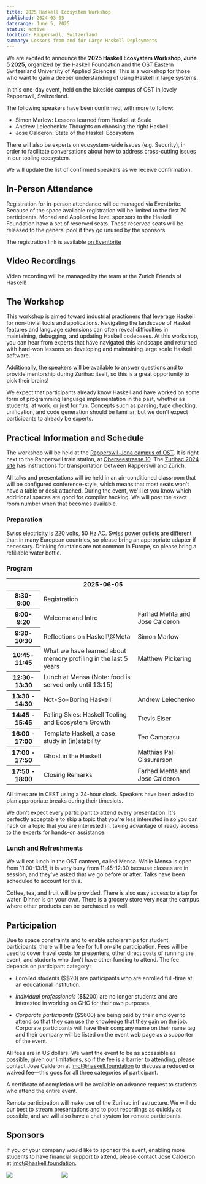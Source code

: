 ```yaml
---
title: 2025 Haskell Ecosystem Workshop
published: 2024-03-05
daterange: June 5, 2025
status: active
location: Rapperswil, Switzerland
summary: Lessons from and for Large Haskell Deployments
---
```



We are excited to announce the **2025 Haskell Ecosystem Workshop, June 5 2025**, organized by the Haskell Foundation and the OST Eastern Switzerland University of Applied Sciences! This is a workshop for those who want to gain a deeper understanding of using Haskell in large systems.

In this one-day event, held on the lakeside campus of OST in lovely Rapperswil, Switzerland.

The following speakers have been confirmed, with more to follow:

* Simon Marlow: Lessons learned from Haskell at Scale
* Andrew Lelechenko: Thoughts on choosing the right Haskell
* Jose Calderon: State of the Haskell Ecosystem

There will also be experts on ecosystem-wide issues (e.g. Security), in order to facilitate conversations about how to address cross-cutting issues in our tooling ecosystem.

We will update the list of confirmed speakers as we receive confirmation.


## In-Person Attendance

Registration for in-person attendance will be managed via Eventbrite. Because of the space available registration will be limited to the first 70 participants. Monad and Applicative level sponsors to the Haskell Foundation have a set of reserved seats. These reserved seats will be released to the general pool if they go unused by the sponsors.

The registration link is available [on Eventbrite](https://www.eventbrite.com/e/2025-workshops-at-zurihac-tickets-1247256801669?aff=oddtdtcreator)

## Video Recordings

Video recording will be managed by the team at the Zurich Friends of Haskell!

## The Workshop

This workshop is aimed toward industrial practioners that leverage Haskell for non-trivial tools and applications. Navigating the landscape of Haskell features and language extensions can often reveal difficulties in maintaining, debugging, and updating Haskell codebases.
At this workshop, you can hear from experts that have navigated this landscape and returned with hard-won lessons on developing and maintaining large scale Haskell software.

Additionally, the speakers will be available to answer questions and to provide mentorship during Zurihac itself, so this is a great opportunity to pick their brains!

We expect that participants already know Haskell and have worked on some form of programming language implementation in the past, whether as students, at work, or just for fun. Concepts such as parsing, type checking, unification, and code generation should be familiar, but we don't expect participants to already be experts.

## Practical Information and Schedule

The workshop will be held at the [Rapperswil-Jona campus of OST](https://www.ost.ch/en/university-of-applied-sciences/campus/rapperswil-jona-campus). It is right next to the Rapperswil train station, at [Oberseestrasse 10](https://goo.gl/maps/DkF6U9qdgdjcMfz29). The [Zurihac 2024 site](https://zfoh.ch/zurihac2024/) has instructions for transportation between Rapperswil and Zürich.

All talks and presentations will be held in an air-conditioned classroom that will be configured conference-style, which means that most seats won't have a table or desk attached. During the event, we'll let you know which additional spaces are good for compiler hacking. We will post the exact room number when that becomes available.

### Preparation

Swiss electricity is 220 volts, 50 Hz AC. [Swiss power outlets](https://en.wikipedia.org/wiki/AC_power_plugs_and_sockets#Swiss_SN_441011_(Type_J)) are different than in many European countries, so please bring an appropriate adapter if necessary. Drinking fountains are not common in Europe, so please bring a refillable water bottle.

<!--
If you intend on 
Please make sure that you have [checked out and built](https://gitlab.haskell.org/ghc/ghc/-/wikis/building) a recent GHC from source **before arriving**. In a separate checkout, please [build the JavaScript backend](https://gitlab.haskell.org/ghc/ghc/-/wikis/javascript-backend/building) as well. You should also have a working [GHC GitLab account](https://gitlab.haskell.org/users/sign_up) prior to arrival. If you have difficulties, the GHC developers have recommended asking for support in `#ghc` on [Matrix](https://matrix.to/#/#ghc:libera.chat) or IRC. 
-->

### Program

<table>

<tr><th colspan="3">2025-06-05</th></tr>
<tr><th>8:30-9:00</th><td> Registration</td><td></td></tr>
<tr><th>9:00-9:20</th><td> Welcome and Intro</td><td>Farhad&nbsp;Mehta and Jose&nbsp;Calderon</td></tr>
<tr><th>9:30-10:30</th><td> Reflections on Haskell\@Meta </td><td>Simon Marlow </td></tr>
<tr><th>10:45-11:45</th><td> What we have learned about memory profiling in the last 5 years</td><td>Matthew Pickering </td></tr>
<tr><th>12:30-13:30</th><td> Lunch at Mensa (Note: food is served only until 13:15)</td><td></td></tr>
<tr><th>13:30 - 14:30</th><td>Not-So-Boring Haskell</td><td>Andrew Lelechenko</td></tr>
<tr><th>14:45 - 15:45</th><td>Falling Skies: Haskell Tooling and Ecosystem Growth	</td><td>Trevis Elser</td></tr>
<tr><th>16:00 - 17:00</th><td>Template Haskell, a case study in (in)stability</td><td>Teo Camarasu</td></tr>
<tr><th>17:00 - 17:50	</th><td>Ghost in the Haskell</td><td>Matthias Pall Gissurarson</td></tr>
<tr><th>17:50 - 18:00</th><td>Closing Remarks	</td><td>Farhad&nbsp;Mehta and Jose&nbsp;Calderon</td></tr>

</table>

All times are in CEST using a 24-hour clock. Speakers have been asked to plan appropriate breaks during their timeslots.

We don't expect every participant to attend every presentation. It's perfectly acceptable to skip a topic that you're less interested in so you can hack on a topic that you are interested in, taking advantage of ready access to the experts for hands-on assistance.


### Lunch and Refreshments

We will eat lunch in the OST canteen, called Mensa. While Mensa is open from 11:00-13:15, it is very busy from 11:45-12:30 because classes are in session, and they've asked that we go before or after. Talks have been scheduled to account for this.

Coffee, tea, and fruit will be provided. There is also easy access to a tap for water. Dinner is on your own. There is a grocery store very near the campus where other products can be purchased as well.


## Participation

Due to space constraints and to enable scholarships for student participants, there will be a fee for full on-site participation.
Fees will be used to cover travel costs for presenters, other direct costs of running the event, and students who don't have other funding to attend.
The fee depends on participant category:

 * _Enrolled students_ ($$20) are participants who are enrolled full-time at an educational institution. 

 * _Individual professionals_ ($$200) are no longer students and are interested in working on GHC for their own purposes. 

 * _Corporate participants_ ($$600) are being paid by their employer to attend so that they can use the knowledge that they gain on the job. Corporate participants will have their company name on their name tag and their company will be listed on the event web page as a supporter of the event.
 
All fees are in US dollars.
We want the event to be as accessible as possible, given our limitations, so if the fee is a barrier to attending, please contact Jose Calderon at [jmct@haskell.foundation](mailto:jmct@haskell.foundation) to discuss a reduced or waived fee—this goes for all three categories of participant.

A certificate of completion will be available on advance request to students who attend the entire event.

Remote participation will make use of the Zurihac infrastructure. We will do our best to stream presentations and to post recordings as quickly as possible, and we will also have a chat system for remote participants.

## Sponsors

<!--
* [Heilmann Software](https://www.heilmannsoftware.com/de/)
* [IOG](https://iog.io/)
* [Flipstone Technology Partners](https://flipstone.com/)
-->

If you or your company would like to sponsor the event, enabling more students to have financial support to attend, please contact Jose Calderon at [jmct@haskell.foundation](mailto:jmct@haskell.foundation).



<div class="flex flex-wrap items-center justify-center"><a class="block w-48" style="margin-right: 4rem"><img src="/assets/images/partners/ost_logo-400.png"></a><a class="block w-48" style="margin-left: 4rem;"><img src="/assets/images/logos/hf-logo-400px-alpha.png"></a></div>
